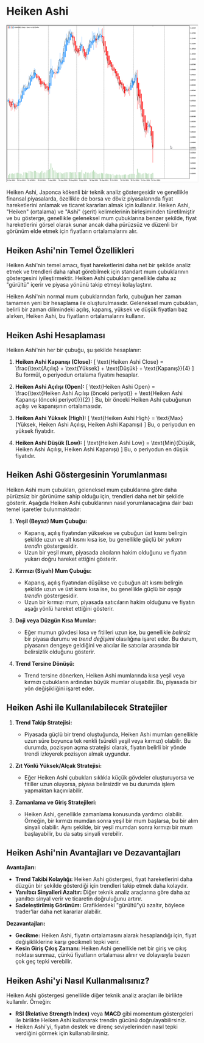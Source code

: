 # **Heiken Ashi**

![](./images/heiken-ashi.png)

Heiken Ashi, Japonca kökenli bir teknik analiz göstergesidir ve genellikle finansal piyasalarda, özellikle de borsa ve döviz piyasalarında fiyat hareketlerini anlamak ve ticaret kararları almak için kullanılır. Heiken Ashi, "Heiken" (ortalama) ve "Ashi" (şerit) kelimelerinin birleşiminden türetilmiştir ve bu gösterge, genellikle geleneksel mum çubuklarına benzer şekilde, fiyat hareketlerini görsel olarak sunar ancak daha pürüzsüz ve düzenli bir görünüm elde etmek için fiyatların ortalamalarını alır.

## Heiken Ashi'nin Temel Özellikleri

Heiken Ashi'nin temel amacı, fiyat hareketlerini daha net bir şekilde analiz etmek ve trendleri daha rahat görebilmek için standart mum çubuklarının göstergesini iyileştirmektir. Heiken Ashi çubukları genellikle daha az "gürültü" içerir ve piyasa yönünü takip etmeyi kolaylaştırır.

Heiken Ashi'nin normal mum çubuklarından farkı, çubuğun her zaman tamamen yeni bir hesaplama ile oluşturulmasıdır. Geleneksel mum çubukları, belirli bir zaman dilimindeki açılış, kapanış, yüksek ve düşük fiyatları baz alırken, Heiken Ashi, bu fiyatların ortalamalarını kullanır.

## Heiken Ashi Hesaplaması

Heiken Ashi'nin her bir çubuğu, şu şekilde hesaplanır:

1. **Heiken Ashi Kapanışı (Close):**
   \[
   \text{Heiken Ashi Close} = \frac{\text{Açılış} + \text{Yüksek} + \text{Düşük} + \text{Kapanış}}{4}
   \]
   Bu formül, o periyodun ortalama fiyatını hesaplar.

2. **Heiken Ashi Açılışı (Open):**
   \[
   \text{Heiken Ashi Open} = \frac{\text{Heiken Ashi Açılışı (önceki periyot)} + \text{Heiken Ashi Kapanışı (önceki periyot)}}{2}
   \]
   Bu, bir önceki Heiken Ashi çubuğunun açılışı ve kapanışının ortalamasıdır.

3. **Heiken Ashi Yüksek (High):**
   \[
   \text{Heiken Ashi High} = \text{Max}(Yüksek, Heiken Ashi Açılışı, Heiken Ashi Kapanışı)
   \]
   Bu, o periyodun en yüksek fiyatıdır.

4. **Heiken Ashi Düşük (Low):**
   \[
   \text{Heiken Ashi Low} = \text{Min}(Düşük, Heiken Ashi Açılışı, Heiken Ashi Kapanışı)
   \]
   Bu, o periyodun en düşük fiyatıdır.

## Heiken Ashi Göstergesinin Yorumlanması

Heiken Ashi mum çubukları, geleneksel mum çubuklarına göre daha pürüzsüz bir görünüme sahip olduğu için, trendleri daha net bir şekilde gösterir. Aşağıda Heiken Ashi çubuklarının nasıl yorumlanacağına dair bazı temel işaretler bulunmaktadır:

1. **Yeşil (Beyaz) Mum Çubuğu:**
   - Kapanış, açılış fiyatından yüksekse ve çubuğun üst kısmı belirgin şekilde uzun ve alt kısmı kısa ise, bu genellikle güçlü bir *yukarı trendin* göstergesidir.
   - Uzun bir yeşil mum, piyasada alıcıların hakim olduğunu ve fiyatın yukarı doğru hareket ettiğini gösterir.

2. **Kırmızı (Siyah) Mum Çubuğu:**
   - Kapanış, açılış fiyatından düşükse ve çubuğun alt kısmı belirgin şekilde uzun ve üst kısmı kısa ise, bu genellikle güçlü bir *aşağı trendin* göstergesidir.
   - Uzun bir kırmızı mum, piyasada satıcıların hakim olduğunu ve fiyatın aşağı yönlü hareket ettiğini gösterir.

3. **Doji veya Düzgün Kısa Mumlar:**
   - Eğer mumun gövdesi kısa ve fitilleri uzun ise, bu genellikle *belirsiz* bir piyasa durumu ve *trend değişimi* olasılığına işaret eder. Bu durum, piyasanın dengeye geldiğini ve alıcılar ile satıcılar arasında bir belirsizlik olduğunu gösterir.

4. **Trend Tersine Dönüşü:**
   - Trend tersine dönerken, Heiken Ashi mumlarında kısa yeşil veya kırmızı çubukların ardından büyük mumlar oluşabilir. Bu, piyasada bir yön değişikliğini işaret eder.

## Heiken Ashi ile Kullanılabilecek Stratejiler

1. **Trend Takip Stratejisi:**
   - Piyasada güçlü bir trend oluştuğunda, Heiken Ashi mumları genellikle uzun süre boyunca tek renkli (sürekli yeşil veya kırmızı) olabilir. Bu durumda, pozisyon açma stratejisi olarak, fiyatın belirli bir yönde trendi izleyerek pozisyon almak uygundur.

2. **Zıt Yönlü Yüksek/Alçak Stratejisi:**
   - Eğer Heiken Ashi çubukları sıklıkla küçük gövdeler oluşturuyorsa ve fitiller uzun oluyorsa, piyasa belirsizdir ve bu durumda işlem yapmaktan kaçınılabilir.
   
3. **Zamanlama ve Giriş Stratejileri:**
   - Heiken Ashi, genellikle zamanlama konusunda yardımcı olabilir. Örneğin, bir kırmızı mumdan sonra yeşil bir mum başlarsa, bu bir alım sinyali olabilir. Aynı şekilde, bir yeşil mumdan sonra kırmızı bir mum başlayabilir, bu da satış sinyali verebilir.

## Heiken Ashi'nin Avantajları ve Dezavantajları

**Avantajları:**

- **Trend Takibi Kolaylığı:** Heiken Ashi göstergesi, fiyat hareketlerini daha düzgün bir şekilde gösterdiği için trendleri takip etmek daha kolaydır.
- **Yanıltıcı Sinyalleri Azaltır:** Diğer teknik analiz araçlarına göre daha az yanıltıcı sinyal verir ve ticaretin doğruluğunu artırır.
- **Sadeleştirilmiş Görünüm:** Grafiklerdeki "gürültü"yü azaltır, böylece trader'lar daha net kararlar alabilir.

**Dezavantajları:**

- **Gecikme:** Heiken Ashi, fiyatın ortalamasını alarak hesaplandığı için, fiyat değişikliklerine karşı gecikmeli tepki verir.
- **Kesin Giriş Çıkış Zamanı:** Heiken Ashi genellikle net bir giriş ve çıkış noktası sunmaz, çünkü fiyatların ortalaması alınır ve dolayısıyla bazen çok geç tepki verebilir.

## Heiken Ashi'yi Nasıl Kullanmalısınız?

Heiken Ashi göstergesi genellikle diğer teknik analiz araçları ile birlikte kullanılır. Örneğin:

- **RSI (Relative Strength Index)** veya **MACD** gibi momentum göstergeleri ile birlikte Heiken Ashi kullanarak trendin gücünü doğrulayabilirsiniz.
- Heiken Ashi'yi, fiyatın destek ve direnç seviyelerinden nasıl tepki verdiğini görmek için kullanabilirsiniz.
